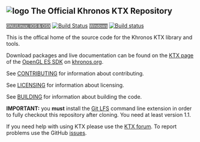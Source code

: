 ![logo](http://www.khronos.org/assets/images/khronos-group-logo.png)
The Official Khronos KTX Repository
---

<span style="font-size: 80%; color: white; background-color: grey;">GNU/Linux, iOS & OSX</span> [![Build Status](https://travis-ci.org/KhronosGroup/KTX.svg?branch=master)](https://travis-ci.org/KhronosGroup/KTX) <span style="font-size: 80%; color: white; background-color: grey;">Windows</span> [![Build status](https://ci.appveyor.com/api/projects/status/rj9bg8g2jphg3rc0/branch/master?svg=true)](https://ci.appveyor.com/project/msc-/ktx)

This is the offical home of the source code
for the Khronos KTX library and tools.

Download packages and live documentation can be
found on the [KTX page](http://www.khronos.org/opengles/sdk/tools/KTX/) of
the [OpenGL ES SDK](http://www.khronos.org/opengles/sdk) on
[khronos.org](http://www.khronos.org).

See [CONTRIBUTING](CONTRIBUTING.md) for information about contributing.

See [LICENSING](LICENSING.md) for information about licensing.


See [BUILDING](BUILDING.md) for information about building the code.

**IMPORTANT:** you **must** install the [Git LFS](https://github.com/github/git-lfs)
command line extension in order to fully checkout this repository after cloning. You
need at least version 1.1.

If you need help with using KTX please use the [KTX forum](https://forums.khronos.org/forumdisplay.php/103-KTX-file-format-for-OpenGL-OpenGL-ES-and-WebGL-textures). To report problems use the GitHub [issues](https://github.com/KhronosGroup/KTX/issues).
